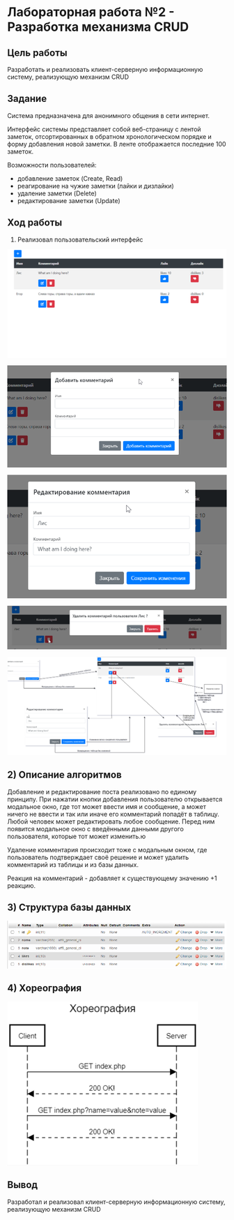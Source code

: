 # Лабораторная работа №2 - Разработка механизма CRUD 

## Цель работы 

Разработать и реализовать клиент-серверную информационную систему, реализующую механизм CRUD

## Задание

Система предназначена для анонимного общения в сети интернет.

Интерфейс системы представляет собой веб-страницу с лентой заметок, отсортированных в обратном хронологическом порядке и форму добавления новой заметки. В ленте отображается последние 100 заметок.

Возможности пользователей:

- добавление заметок (Create, Read)
- реагирование на чужие заметки (лайки и дизлайки)
- удаление заметки (Delete)
- редактирование заметки (Update)

## Ход работы

1) Реализовал пользовательский интерфейс

![](https://github.com/l1syak/php_lab2_crud/blob/main/%D0%BF%D0%BE%D0%BB%D1%8C%D0%B7%D0%BE%D0%B2%D0%B0%D1%82%D0%B5%D0%BB%D1%8C%D1%81%D0%BA%D0%B8%D0%B9%20%D0%B8%D0%BD%D1%82%D0%B5%D1%80%D1%84%D0%B5%D0%B9%D1%81.png)

![](https://github.com/l1syak/php_lab2_crud/blob/main/%D0%B4%D0%BE%D0%B1%D0%B0%D0%B2%D0%BB%D0%B5%D0%BD%D0%B8%D0%B5%20%D0%BA%D0%BE%D0%BC%D0%BC%D0%B5%D0%BD%D1%82%D0%B0%D1%80%D0%B8%D1%8F.png)

![](https://github.com/l1syak/php_lab2_crud/blob/main/%D1%80%D0%B5%D0%B4%D0%B0%D0%BA%D1%82%D0%B8%D1%80%D0%BE%D0%B2%D0%B0%D0%BD%D0%B8%D0%B5%20%D0%BA%D0%BE%D0%BC%D0%BC%D0%B5%D0%BD%D1%82%D0%B0%D1%80%D0%B8%D1%8F.png)

![](https://github.com/l1syak/php_lab2_crud/blob/main/%D1%83%D0%B4%D0%B0%D0%BB%D0%B5%D0%BD%D0%B8%D0%B5%20%D0%BA%D0%BE%D0%BC%D0%BC%D0%B5%D0%BD%D1%82%D0%B0%D1%80%D0%B8%D1%8F.png)

![](https://github.com/l1syak/php_lab2_crud/blob/main/%D0%B2%D0%BE%D0%B7%D0%BC%D0%BE%D0%B6%D0%BD%D0%BE%D1%81%D1%82%D0%B8%20%D0%BF%D0%BE%D0%BB%D1%8C%D0%B7%D0%BE%D0%B2%D0%B0%D1%82%D0%B5%D0%BB%D1%8F.png)

## 2) Описание алгоритмов

Добавление и редактирование поста реализовано по единому принципу. При нажатии кнопки добавления пользователю открывается модальное окно, где тот может ввести имя и сообщение, а может ничего не ввести и так или иначе его комментарий попадёт в таблицу. Любой человек может редактировать любое сообщение. Перед ним появится модальное окно с введёнными данными другого пользователя, которые тот может изменить.ю

Удаление комментария происходит тоже с модальным окном, где пользователь подтверждает своё решение и может удалить комментарий из таблицы и из базы данных.

Реакция на комментарий - добавляет к существующему значению +1 реакцию.

## 3) Структура базы данных

![](https://github.com/l1syak/php_lab2_crud/blob/main/%D1%81%D1%82%D1%80%D1%83%D0%BA%D1%82%D1%83%D1%80%D0%B0%20%D0%B1%D0%B4.png)

## 4) Хореография 

![](https://github.com/l1syak/php_lab2_crud/blob/main/%D1%85%D0%BE%D1%80%D0%B5%D0%BE%D0%B3%D1%80%D0%B0%D1%84%D0%B8%D1%8F%20%D0%B4%D0%BE%D0%B1%D0%B0%D0%B2%D0%BB%D0%B5%D0%BD%D0%B8%D0%B5.png)

## Вывод

Разработал и реализовал клиент-серверную информационную систему, реализующую механизм CRUD

